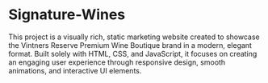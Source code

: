 # Signature-Wines
This project is a visually rich, static marketing website created to showcase the Vintners Reserve Premium Wine Boutique brand in a modern, elegant format. Built solely with HTML, CSS, and JavaScript, it focuses on creating an engaging user experience through responsive design, smooth animations, and interactive UI elements.
